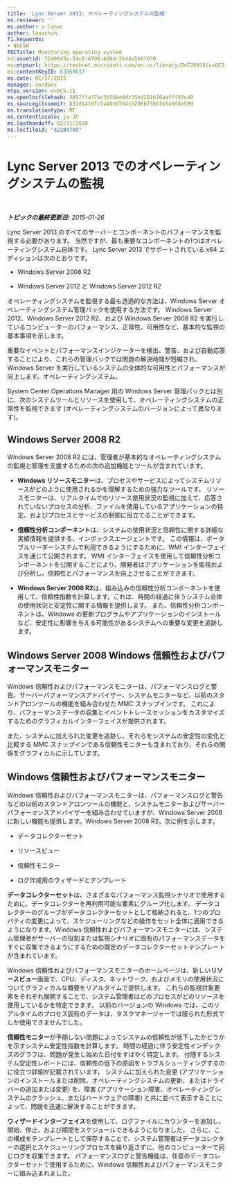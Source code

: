 ```yaml
---
title: 'Lync Server 2013: オペレーティングシステムの監視'
ms.reviewer: ''
ms.author: v-lanac
author: lanachin
f1.keywords:
- NOCSH
TOCTitle: Monitoring operating system
ms:assetid: 72406d3e-54c8-4796-8d6d-2144a5b6f030
ms:mtpsurl: https://technet.microsoft.com/en-us/library/Dn720918(v=OCS.15)
ms:contentKeyID: 63969617
ms.date: 01/27/2015
manager: serdars
mtps_version: v=OCS.15
ms.openlocfilehash: 3857ffa37ac3b50be6dc35ed281616aafff87c48
ms.sourcegitcommit: 831d141dfc5a49dd764cb296b73b63e5a9f8e599
ms.translationtype: MT
ms.contentlocale: ja-JP
ms.lasthandoff: 02/21/2020
ms.locfileid: "42184700"
---
```

<div data-xmlns="http://www.w3.org/1999/xhtml">

<div class="topic" data-xmlns="http://www.w3.org/1999/xhtml" data-msxsl="urn:schemas-microsoft-com:xslt" data-cs="https://msdn.microsoft.com/">

<div data-asp="https://msdn2.microsoft.com/asp">

# <a name="monitoring-operating-system-in-lync-server-2013"></a>Lync Server 2013 でのオペレーティングシステムの監視

</div>

<div id="mainSection">

<div id="mainBody">

<span> </span>

_**トピックの最終更新日:** 2015-01-26_

Lync Server 2013 のすべてのサーバーとコンポーネントのパフォーマンスを監視する必要があります。 当然ですが、最も重要なコンポーネントの1つはオペレーティングシステム自体です。 Lync Server 2013 でサポートされている x64 エディションは次のとおりです。

  - Windows Server 2008 R2

  - Windows Server 2012 と Windows Server 2012 R2

オペレーティングシステムを監視する最も透過的な方法は、Windows Server オペレーティングシステム管理パックを使用する方法です。 Windows Server 2012、Windows Server 2012 R2、および Windows Server 2008 R2 を実行しているコンピューターのパフォーマンス、正常性、可用性など、基本的な監視の基本事項を示します。

重要なイベントとパフォーマンスインジケーターを検出、警告、および自動応答することにより、これらの管理パックでは問題の解決時間が短縮され、Windows Server を実行しているシステムの全体的な可用性とパフォーマンスが向上します。オペレーティングシステム。

System Center Operations Manager 用の Windows Server 管理パックとは別に、次のシステムツールとリソースを使用して、オペレーティングシステムの正常性を監視できます (オペレーティングシステムのバージョンによって異なります)。

<div>

## <a name="windows-server2008r2"></a>Windows Server 2008 R2

Windows Server 2008 R2 には、管理者が基本的なオペレーティングシステムの監視と管理を支援するための次の追加機能とツールが含まれています。

  - **Windows リソースモニター**は、プロセスやサービスによってシステムリソースがどのように使用されるかを理解するための強力なツールです。 リソースモニターは、リアルタイムでのリソース使用状況の監視に加えて、応答されていないプロセスの分析、ファイルを使用しているアプリケーションの特定、およびプロセスとサービスの制御に役立てることができます。

  - **信頼性分析コンポーネント**は、システムの使用状況と信頼性に関する詳細な実績情報を提供する、インボックスエージェントです。 この情報は、ポータブルリーダーシステムで利用できるようにするために、WMI インターフェイスを通じて公開されます。 WMI インターフェイスを使用して信頼性分析コンポーネントを公開することにより、開発者はアプリケーションを監視および分析し、信頼性とパフォーマンスを向上させることができます。

  - **Windows Server 2008 R2**は、組み込みの信頼性分析コンポーネントを使用して、信頼性指数を計算します。これは、時間の経過に伴うシステム全体の使用状況と安定性に関する情報を提供します。 また、信頼性分析コンポーネントは、Windows の更新プログラムやアプリケーションのインストールなど、安定性に影響を与える可能性があるシステムへの重要な変更を追跡します。

</div>

<div>

## <a name="windows-server2008-windows-reliability-and-performance-monitor"></a>Windows Server 2008 Windows 信頼性およびパフォーマンスモニター

Windows 信頼性およびパフォーマンスモニターは、パフォーマンスログと警告、サーバーパフォーマンスアドバイザー、システムモニターなど、以前のスタンドアロンツールの機能を組み合わせた MMC スナップインです。 これにより、パフォーマンスデータの収集とイベントトレースセッションをカスタマイズするためのグラフィカルインターフェイスが提供されます。

また、システムに加えられた変更を追跡し、それらをシステムの安定性の変化と比較する MMC スナップインである信頼性モニターも含まれており、それらの関係をグラフィカルに示しています。

</div>

<div>

## <a name="windows-reliability-and-performance-monitor"></a>Windows 信頼性およびパフォーマンスモニター

Windows 信頼性およびパフォーマンスモニターは、パフォーマンスログと警告などの以前のスタンドアロンツールの機能と、システムモニターおよびサーバーパフォーマンスアドバイザーを組み合わせていますが、Windows Server 2008 に新しい機能も提供します。Windows Server 2008 R2。次に例を示します。

  - データコレクターセット

  - リソースビュー

  - 信頼性モニター

  - ログ作成用のウィザードとテンプレート

**データコレクターセット**は、さまざまなパフォーマンス監視シナリオで使用するために、データコレクターを再利用可能な要素にグループ化します。 データコレクターのグループがデータコレクターセットとして格納されると、1つのプロパティの変更によって、スケジューリングなどの操作をセット全体に適用できるようになります。Windows 信頼性およびパフォーマンスモニターには、システム管理者がサーバーの役割または監視シナリオに固有のパフォーマンスデータをすぐに収集できるようにするための既定のデータコレクターセットテンプレートが含まれています。

Windows 信頼性およびパフォーマンスモニターのホームページは、新しい**リソースビュー**画面で、CPU、ディスク、ネットワーク、およびメモリの使用状況についてグラフィカルな概要をリアルタイムで提供します。 これらの監視対象要素をそれぞれ展開することで、システム管理者はどのプロセスがどのリソースを使用しているかを特定できます。 以前のバージョンの Windows では、このリアルタイムのプロセス固有のデータは、タスクマネージャーでは限られた形式でしか使用できませんでした。

**信頼性モニター**が予期しない問題によってシステムの信頼性が低下したかどうかを示すシステム安定性指数を計算します。 時間の経過に伴う安定性インデックスのグラフは、問題が発生し始めた日付をすばやく特定します。 付随するシステム安定性レポートには、信頼性の低下の原因をトラブルシューティングするのに役立つ詳細が記載されています。 システムに加えられた変更 (アプリケーションのインストールまたは削除、オペレーティングシステムの更新、またはドライバーの追加または変更) を、障害 (アプリケーション障害、オペレーティングシステムのクラッシュ、またはハードウェアの障害) と共に並べて表示することによって、問題を迅速に解決することができます。

**ウィザードインターフェイス**を使用して、ログファイルにカウンターを追加し、開始、停止、および期間をスケジュールできるようになりました。 さらに、この構成をテンプレートとして保存することで、システム管理者はデータコレクターの選択とスケジューリングプロセスを繰り返さずに、他のコンピューターで同じログを収集できます。 パフォーマンスログと警告機能は、任意のデータコレクターセットで使用するために、Windows 信頼性およびパフォーマンスモニターに組み込まれました。

</div>

</div>

<span> </span>

</div>

</div>

</div>

